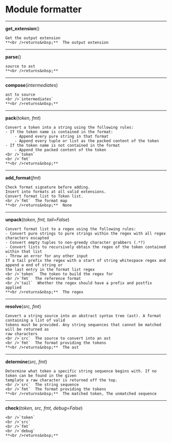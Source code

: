 
# Module formatter

***
**get_extension**()

    
    Get the output extension
    **<br />returns&nbsp;**  The output extension
    
***
**parse**()

    
    source to ast
    **<br />returns&nbsp;** 
    
***
**compose**(*intermediates*)


    
    ast to source
    <br />`intermediates` 
    **<br />returns&nbsp;** 
    
***
**pack**(*token, fmt*)


    
    Convert a token into a string using the following rules:
    - If the token name is contained in the format:
        - Append every pure string in that format
        - Append every tuple or list as the packed content of the token
    - If the token name is not contained in the format
        - Append the packed content of the token
    <br />`token` 
    <br />`fmt` 
    **<br />returns&nbsp;** 
    
***
**add_format**(*fmt*)


    
    Check format signature before adding.
    Insert into formats at all valid extensions.
    Convert format list to Token list.
    <br />`fmt`  The format map
    **<br />returns&nbsp;**  None
    
***
**unpack**(*token, fmt, tail=False*)


    
    Convert format list to a regex using the following rules:
    - Convert pure strings to pure strings within the regex with all regex characters escapted
    - Convert empty tuples to non-greedy character grabbers (.*?)
    - Convert lists to recursively obtain the regex of the token contained within that list
    - Throw an error for any other input
    If a tail prefix the regex with a start of string whitespace regex and append a end of string or
    the last entry in the format list regex
    <br />`token`  The token to build the regex for
    <br />`fmt`  The reference format
    <br />`tail`  Whether the regex should have a prefix and postfix applied
    **<br />returns&nbsp;**  The regex
    
***
**resolve**(*src, fmt*)


    
    Convert a string source into an abstract syntax tree (ast). A format containing a list of valid
    tokens must be provided. Any string sequences that cannot be matched will be returned as
    raw characters
    <br />`src`  The source to convert into an ast
    <br />`fmt`  The format providing the tokens
    **<br />returns&nbsp;**  The ast
    
***
**determine**(*src, fmt*)


    
    Determine what token a specific string sequence begins with. If no token can be found in the given
    template a raw character is returned off the top.
    <br />`src`  The string sequence
    <br />`fmt`  The format providing the tokens
    **<br />returns&nbsp;**  The matched token, The unmatched sequence
    
***
**check**(*token, src, fmt, debug=False*)


    

    <br />`token` 
    <br />`src` 
    <br />`fmt` 
    <br />`debug` 
    **<br />returns&nbsp;** 
    
